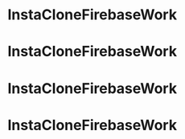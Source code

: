 # InstaCloneFirebaseWork
# InstaCloneFirebaseWork
# InstaCloneFirebaseWork
# InstaCloneFirebaseWork
